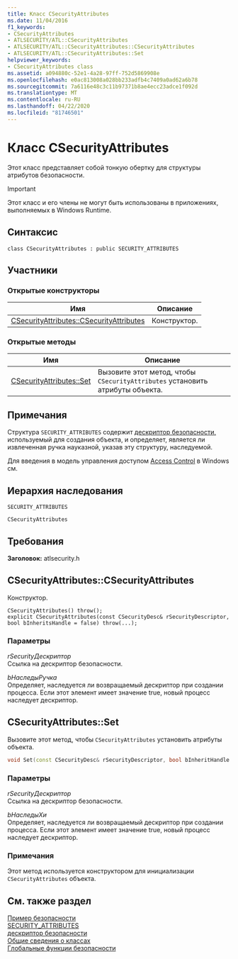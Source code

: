 ```yaml
---
title: Класс CSecurityAttributes
ms.date: 11/04/2016
f1_keywords:
- CSecurityAttributes
- ATLSECURITY/ATL::CSecurityAttributes
- ATLSECURITY/ATL::CSecurityAttributes::CSecurityAttributes
- ATLSECURITY/ATL::CSecurityAttributes::Set
helpviewer_keywords:
- CSecurityAttributes class
ms.assetid: a094880c-52e1-4a28-97ff-752d5869908e
ms.openlocfilehash: e0ac813008a028bb233adfb4c7409a0ad62a6b78
ms.sourcegitcommit: 7a6116e48c3c11b97371b8ae4ecc23adce1f092d
ms.translationtype: MT
ms.contentlocale: ru-RU
ms.lasthandoff: 04/22/2020
ms.locfileid: "81746501"
---
```

# <a name="csecurityattributes-class"></a>Класс CSecurityAttributes

Этот класс представляет собой тонкую обертку для структуры атрибутов безопасности.

> [!IMPORTANT]
> Этот класс и его члены не могут быть использованы в приложениях, выполняемых в Windows Runtime.

## <a name="syntax"></a>Синтаксис

```
class CSecurityAttributes : public SECURITY_ATTRIBUTES
```

## <a name="members"></a>Участники

### <a name="public-constructors"></a>Открытые конструкторы

|Имя|Описание|
|----------|-----------------|
|[CSecurityAttributes::CSecurityAttributes](#csecurityattributes)|Конструктор.|

### <a name="public-methods"></a>Открытые методы

|Имя|Описание|
|----------|-----------------|
|[CSecurityAttributes::Set](#set)|Вызовите этот метод, чтобы `CSecurityAttributes` установить атрибуты объекта.|

## <a name="remarks"></a>Примечания

Структура `SECURITY_ATTRIBUTES` содержит [дескриптор безопасности,](/windows/win32/api/winnt/ns-winnt-security_descriptor) используемый для создания объекта, и определяет, является ли извлеченная ручка науказной, указав эту структуру, наследуемой.

Для введения в модель управления доступом [Access Control](/windows/win32/SecAuthZ/access-control) в Windows см.

## <a name="inheritance-hierarchy"></a>Иерархия наследования

`SECURITY_ATTRIBUTES`

`CSecurityAttributes`

## <a name="requirements"></a>Требования

**Заголовок:** atlsecurity.h

## <a name="csecurityattributescsecurityattributes"></a><a name="csecurityattributes"></a>CSecurityAttributes::CSecurityAttributes

Конструктор.

```
CSecurityAttributes() throw();
explicit CSecurityAttributes(const CSecurityDesc& rSecurityDescriptor, bool bInheritsHandle = false) throw(...);
```

### <a name="parameters"></a>Параметры

*rSecurityДескриптор*<br/>
Ссылка на дескриптор безопасности.

*bНаследыРучка*<br/>
Определяет, наследуется ли возвращаемый дескриптор при создании процесса. Если этот элемент имеет значение true, новый процесс наследует дескриптор.

## <a name="csecurityattributesset"></a><a name="set"></a>CSecurityAttributes::Set

Вызовите этот метод, чтобы `CSecurityAttributes` установить атрибуты объекта.

```cpp
void Set(const CSecurityDesc& rSecurityDescriptor, bool bInheritHandle = false) throw(...);
```

### <a name="parameters"></a>Параметры

*rSecurityДескриптор*<br/>
Ссылка на дескриптор безопасности.

*bНаследыХи*<br/>
Определяет, наследуется ли возвращаемый дескриптор при создании процесса. Если этот элемент имеет значение true, новый процесс наследует дескриптор.

### <a name="remarks"></a>Примечания

Этот метод используется конструктором для инициализации `CSecurityAttributes` объекта.

## <a name="see-also"></a>См. также раздел

[Пример безопасности](../../overview/visual-cpp-samples.md)<br/>
[SECURITY_ATTRIBUTES](/previous-versions/windows/desktop/legacy/aa379560\(v=vs.85\))<br/>
[дескриптор безопасности](/windows/win32/api/winnt/ns-winnt-security_descriptor)<br/>
[Общие сведения о классах](../../atl/atl-class-overview.md)<br/>
[Глобальные функции безопасности](../../atl/reference/security-global-functions.md)
